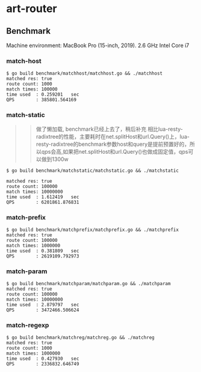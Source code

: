 # art-router

## Benchmark

Machine environment: MacBook Pro (15-inch, 2019). 2.6 GHz Intel Core i7

### match-host

```shell
$ go build benchmark/matchhost/matchhost.go && ./matchhost
matched res: true
route count: 1000
match times: 100000
time used  : 0.259201   sec
QPS        : 385801.564169
```

### match-static

>> 做了懒加载, benchmark已经上去了，稍后补充
>> 相比lua-resty-radixtree的性能，主要耗时在net.splitHost和url.Query()上，lua-resty-radixtree的benchmark参数host和query是提前预置好的，所以qps会高,如果把net.splitHost和url.Query()也做成固定值，qps可以做到1300w

```shell
$ go build benchmark/matchstatic/matchstatic.go && ./matchstatic

matched res: true
route count: 100000
match times: 10000000
time used  : 1.612419   sec
QPS        : 6201861.876831
```

### match-prefix

```shell
$ go build benchmark/matchprefix/matchprefix.go && ./matchprefix
matched res: true
route count: 100000
match times: 1000000
time used  : 0.381809   sec
QPS        : 2619109.792973
```

### match-param

```shell
$ go build benchmark/matchparam/matchparam.go && ./matchparam
matched res: true
route count: 100000
match times: 10000000
time used  : 2.879797   sec
QPS        : 3472466.506624
```

### match-regexp

```shell
$ go build benchmark/matchreg/matchreg.go && ./matchreg
matched res: true
route count: 1000
match times: 1000000
time used  : 0.427930   sec
QPS        : 2336832.646749
```
